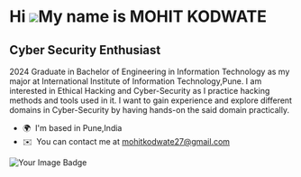 Hi ![](https://user-images.githubusercontent.com/18350557/176309783-0785949b-9127-417c-8b55-ab5a4333674e.gif)My name is MOHIT KODWATE
=====================================================================================================================================
  ## Cyber Security Enthusiast



2024 Graduate in Bachelor of Engineering in Information Technology as my major at International Institute of Information Technology,Pune. 
I am interested in Ethical Hacking and Cyber-Security as I practice hacking methods and tools used in it. 
I want to gain experience and explore different domains in Cyber-Security by having hands-on the said domain practically.

* 🌍  I'm based in Pune,India
* ✉️  You can contact me at [mohitkodwate27@gmail.com](mailto:mohitkodwate27@gmail.com)

<img src="https://tryhackme-badges.s3.amazonaws.com/LEO27k.png" alt="Your Image Badge" />


